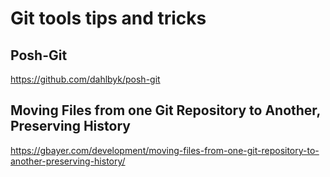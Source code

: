 # Git tools tips and tricks

## Posh-Git
https://github.com/dahlbyk/posh-git

## Moving Files from one Git Repository to Another, Preserving History
https://gbayer.com/development/moving-files-from-one-git-repository-to-another-preserving-history/